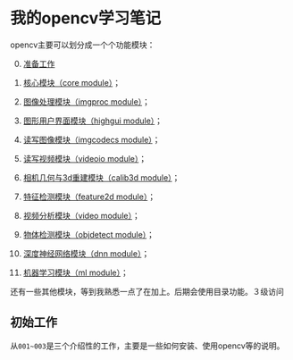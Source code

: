 # 我的opencv学习笔记
opencv主要可以划分成一个个功能模块：

0. [准备工作](01_prepared_introduction/)

1. [核心模块（core module）](02_core_module/)；

2. [图像处理模块（imgproc module）](03_imgproc_module/)；

3. [图形用户界面模块（highgui module）](04_highgui_module/)；

4. [读写图像模块（imgcodecs module）](05_imgcodecs_module)；

5. [读写视频模块（videoio module）](06_videoio_module)；

6. [相机几何与3d重建模块（calib3d module）](07_calib3d_module)；

7. [特征检测模块（feature2d module）](08_feature2d_module)；

8. [视频分析模块（video module）](09_video_module)；

9. [物体检测模块（objdetect module）](10_objdetect_module)；

10. [深度神经网络模块（dnn module）](11_dnn_module)；

11. [机器学习模块（ml module）](12_ml_modlue)；

还有一些其他模块，等到我熟悉一点了在加上。后期会使用目录功能。３级访问

## 初始工作
从`001~003`是三个介绍性的工作，主要是一些如何安装、使用opencv等的说明。


